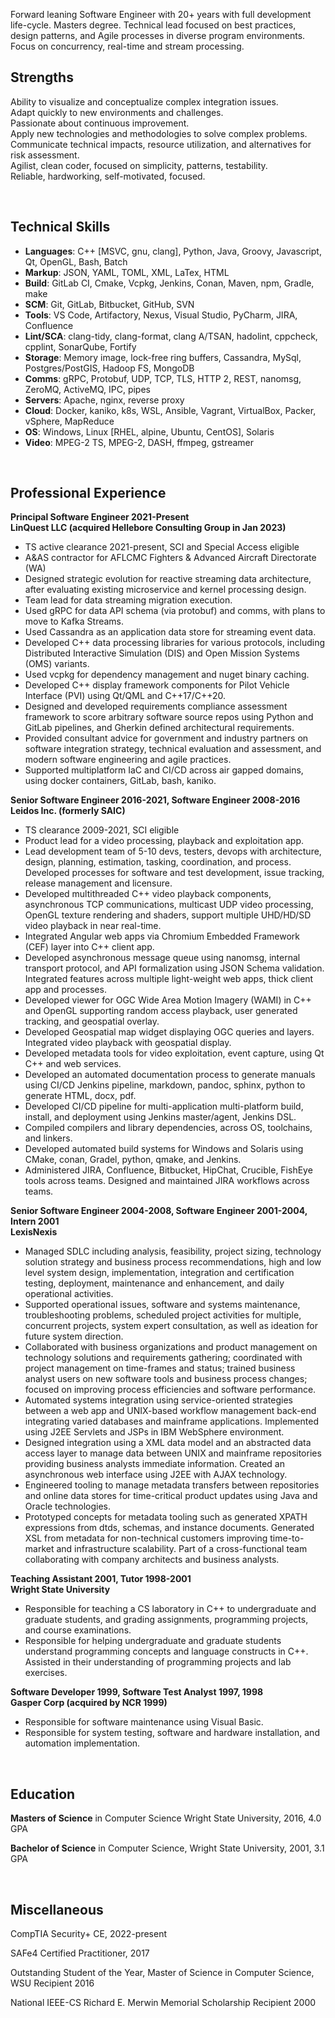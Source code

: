 Forward leaning Software Engineer with 20+ years with full development
life-cycle. Masters degree. Technical lead focused on best practices, design
patterns, and Agile processes in diverse program environments. Focus on
concurrency, real-time and stream processing.

## Strengths

Ability to visualize and conceptualize complex integration issues. <br/>
Adapt quickly to new environments and challenges. <br/>
Passionate about continuous improvement. <br/>
Apply new technologies and methodologies to solve complex problems. <br/>
Communicate technical impacts, resource utilization, and alternatives for risk
assessment. <br/>
Agilist, clean coder, focused on simplicity, patterns, testability. <br/>
Reliable, hardworking, self-motivated, focused.

<br/>

## Technical Skills

* **Languages**: C++ [MSVC, gnu, clang], Python, Java, Groovy, Javascript, Qt,
  OpenGL, Bash, Batch
* **Markup**: JSON, YAML, TOML, XML, LaTex, HTML
* **Build**: GitLab CI, Cmake, Vcpkg, Jenkins, Conan, Maven, npm, Gradle, make
* **SCM**: Git, GitLab, Bitbucket, GitHub, SVN
* **Tools**: VS Code, Artifactory, Nexus, Visual Studio, PyCharm, JIRA,
  Confluence
* **Lint/SCA**: clang-tidy, clang-format, clang A/TSAN, hadolint, cppcheck,
  cpplint, SonarQube, Fortify
* **Storage**: Memory image, lock-free ring buffers, Cassandra, MySql,
  Postgres/PostGIS, Hadoop FS, MongoDB
* **Comms**: gRPC, Protobuf, UDP, TCP, TLS, HTTP 2, REST, nanomsg, ZeroMQ,
  ActiveMQ, IPC, pipes
* **Servers**: Apache, nginx, reverse proxy
* **Cloud**: Docker, kaniko, k8s, WSL, Ansible, Vagrant, VirtualBox, Packer,
  vSphere, MapReduce
* **OS**: Windows, Linux [RHEL, alpine, Ubuntu, CentOS], Solaris
* **Video**: MPEG-2 TS, MPEG-2, DASH, ffmpeg, gstreamer

<br/>

## Professional Experience

**Principal Software Engineer 2021-Present** <br/>
**LinQuest LLC (acquired Hellebore Consulting Group in Jan 2023)**

* TS active clearance 2021-present, SCI and Special Access eligible
* A&AS contractor for AFLCMC Fighters & Advanced Aircraft Directorate (WA)
* Designed strategic evolution for reactive streaming data architecture, after
  evaluating existing microservice and kernel processing design.
* Team lead for data streaming migration execution.
* Used gRPC for data API schema (via protobuf) and comms, with plans to move to
  Kafka Streams.
* Used Cassandra as an application data store for streaming event data.
* Developed C++ data processing libraries for various protocols, including
  Distributed Interactive Simulation (DIS) and Open Mission Systems (OMS)
  variants.
* Used vcpkg for dependency management and nuget binary caching.
* Developed C++ display framework components for Pilot Vehicle Interface (PVI)
  using Qt/QML and C++17/C++20.
* Designed and developed requirements compliance assessment framework to score
  arbitrary software source repos using Python and GitLab pipelines, and Gherkin
  defined architectural requirements.
* Provided consultant advice for government and industry partners on software
  integration strategy, technical evaluation and assessment, and modern software
  engineering and agile practices.
* Supported multiplatform IaC and CI/CD across air gapped domains, using docker
  containers, GitLab, bash, kaniko.

**Senior Software Engineer 2016-2021, Software Engineer 2008-2016** <br/>
**Leidos Inc. (formerly SAIC)**

* TS clearance 2009-2021, SCI eligible
* Product lead for a video processing, playback and exploitation app.
* Lead development team of 5-10 devs, testers, devops with architecture, design,
planning, estimation, tasking, coordination, and process. Developed processes
for software and test development, issue tracking, release management and
licensure.
* Developed multithreaded C++ video playback components, asynchronous TCP
communications, multicast UDP video processing, OpenGL texture rendering and
shaders, support multiple UHD/HD/SD video playback in near real-time.
* Integrated Angular web apps via Chromium Embedded Framework (CEF) layer into
C++ client app.
* Developed asynchronous message queue using nanomsg, internal transport
protocol, and API formalization using JSON Schema validation. Integrated
features across multiple light-weight web apps, thick client app and processes.
* Developed viewer for OGC Wide Area Motion Imagery (WAMI) in C++ and OpenGL
supporting random access playback, user generated tracking, and geospatial
overlay.
* Developed Geospatial map widget displaying OGC queries and layers. Integrated
video playback with geospatial display.
* Developed metadata tools for video exploitation, event capture, using Qt C++
and web services.
* Developed an automated documentation process to generate manuals using CI/CD
Jenkins pipeline, markdown, pandoc, sphinx, python to generate HTML, docx, pdf.
* Developed CI/CD pipeline for multi-application multi-platform build, install,
and deployment using Jenkins master/agent, Jenkins DSL.
* Compiled compilers and library dependencies, across OS, toolchains, and
  linkers.
* Developed automated build systems for Windows and Solaris using CMake, conan,
Gradel, python, qmake, and Jenkins.
* Administered JIRA, Confluence, Bitbucket, HipChat, Crucible, FishEye tools
across teams. Designed and maintained JIRA workflows across teams.

**Senior Software Engineer 2004-2008, Software Engineer 2001-2004, Intern 2001**
<br/>
**LexisNexis**

* Managed SDLC including analysis, feasibility, project sizing, technology
solution strategy and business process recommendations, high and low level
system design, implementation, integration and certification testing,
deployment, maintenance and enhancement, and daily operational activities.
* Supported operational issues, software and systems maintenance,
troubleshooting problems, scheduled project activities for multiple, concurrent
projects, system expert consultation, as well as ideation for future system
direction.
* Collaborated with business organizations and product management on technology
solutions and requirements gathering; coordinated with project management on
time-frames and status; trained business analyst users on new software tools and
business process changes; focused on improving process efficiencies and software
performance.
* Automated systems integration using service-oriented strategies between a web
app and UNIX-based workflow management back-end integrating varied databases and
mainframe applications. Implemented using J2EE Servlets and JSPs in IBM
WebSphere environment.
* Designed integration using a XML data model and an abstracted data access
layer to manage data between UNIX and mainframe repositories providing business
analysts immediate information. Created an asynchronous web interface using J2EE
with AJAX technology.
* Engineered tooling to manage metadata transfers between repositories and
online data stores for time-critical product updates using Java and Oracle
technologies.
* Prototyped concepts for metadata tooling such as generated XPATH expressions
from dtds, schemas, and instance documents. Generated XSL from metadata for
non-technical customers improving time-to-market and infrastructure scalability.
Part of a cross-functional team collaborating with company architects and
business analysts.

**Teaching Assistant 2001, Tutor 1998-2001** <br/>
**Wright State University**

* Responsible for teaching a CS laboratory in C++ to undergraduate and graduate
students, and grading assignments, programming projects, and course
examinations.
* Responsible for helping undergraduate and graduate students understand
programming concepts and language constructs in C++. Assisted in their
understanding of programming projects and lab exercises.

**Software Developer 1999, Software Test Analyst 1997, 1998** <br/>
**Gasper Corp (acquired by NCR 1999)**

* Responsible for software maintenance using Visual Basic.
* Responsible for system testing, software and hardware installation, and
  automation implementation.

<br/>

## Education

**Masters of Science** in Computer Science Wright State University, 2016, 4.0
GPA

**Bachelor of Science** in Computer Science, Wright State University, 2001, 3.1
GPA

<br/>

## Miscellaneous

CompTIA Security+ CE, 2022-present

SAFe4 Certified Practitioner, 2017

Outstanding Student of the Year, Master of Science in Computer Science, WSU
Recipient 2016

National IEEE-CS Richard E. Merwin Memorial Scholarship Recipient 2000
